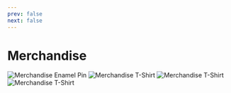 ```yaml
---
prev: false
next: false
---
```


# Merchandise
![Merchandise Enamel Pin](/merchandise-1.png)
![Merchandise T-Shirt](/merchandise-2.jpg)
![Merchandise T-Shirt](/merchandise-3.jpg)
![Merchandise T-Shirt](/merchandise-4.png)
